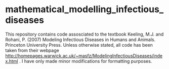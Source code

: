 # mathematical_modelling_infectious_diseases
This repository contains code assosciated to the textbook Keeling, M.J. and Rohani, P. (2007) Modeling Infectious Diseases in Humans and Animals. Princeton University Press. Unless otherwise stated, all code has been taken from their webpage http://homepages.warwick.ac.uk/~masfz/ModelingInfectiousDiseases/index.html . I have only made minor modifications for formatting purposes.
